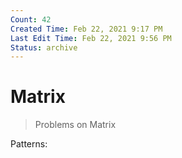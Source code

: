```yaml
---
Count: 42
Created Time: Feb 22, 2021 9:17 PM
Last Edit Time: Feb 22, 2021 9:56 PM
Status: archive
---
```


# Matrix

> Problems on Matrix


Patterns: 